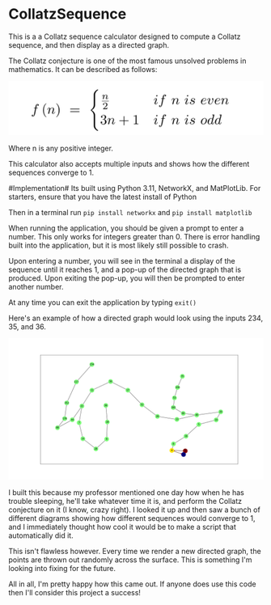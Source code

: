# CollatzSequence

This is a a Collatz sequence calculator designed to compute a Collatz sequence, and then display as a directed graph. 

The Collatz conjecture is one of the most famous unsolved problems in mathematics. It can be described as follows:

![Example Collatz Sequence](media/CollatzPeacewise.png)

<!-- I found the png above here: [https://sites.dartmouth.edu/mathsociety/2019/11/13/new-breakthrough-in-the-82-year-old-riddle-known-as-the-collatz-conjecture/]. It is not my own and I have no claim to it. Check out this document for more information on the Collatz conjecture.  -->

Where n is any positive integer. 

This calculator also accepts multiple inputs and shows how the different sequences converge to 1. 

#Implementation#
Its built using Python 3.11, NetworkX, and MatPlotLib. For starters, ensure that you have the latest install of Python 

Then in a terminal run ```pip install networkx``` and ```pip install matplotlib```

When running the application, you should be given a prompt to enter a number. This only works for integers greater than 0. There is error handling built into the application, but it is most likely still possible to crash.

Upon entering a number, you will see in the terminal a display of the sequence until it reaches 1, and a pop-up of the directed graph that is produced. Upon exiting the pop-up, you will then be prompted to enter another number. 

At any time you can exit the application by typing ```exit()```

Here's an example of how a directed graph would look using the inputs 234, 35, and 36. 

![Example Collatz Sequence](media/Example.png)

I built this because my professor mentioned one day how when he has trouble sleeping, he'll take whatever time it is, and perform the Collatz conjecture on it (I know, crazy right). I looked it up and then saw a bunch of different diagrams showing how different sequences would converge to 1, and I immediately thought how cool it would be to make a script that automatically did it. 

This isn't flawless however. Every time we render a new directed graph, the points are thrown out randomly across the surface. This is something I'm looking into fixing for the future. 

All in all, I'm pretty happy how this came out. If anyone does use this code then I'll consider this project a success!
